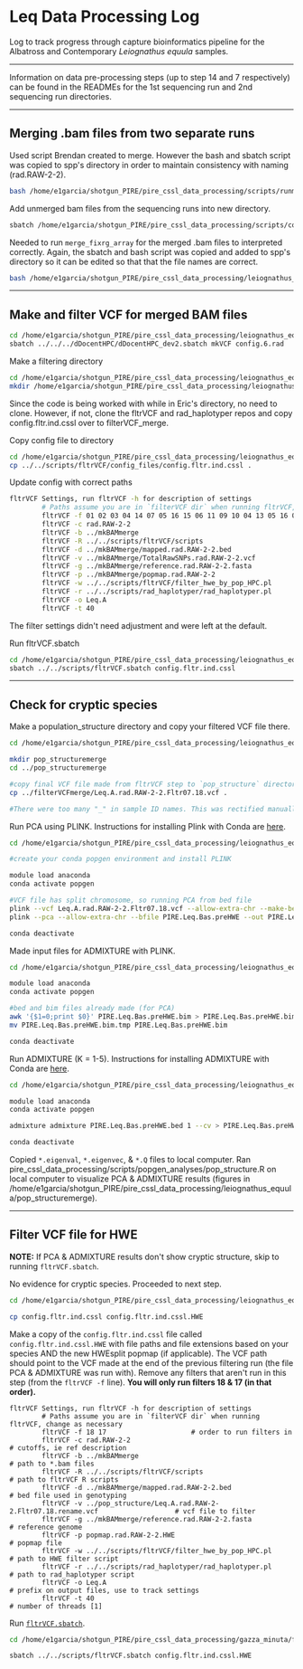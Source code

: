 # Leq Data Processing Log

Log to track progress through capture bioinformatics pipeline for the Albatross and Contemporary *Leiognathus equula* samples.

---

Information on data pre-processing steps (up to step 14 and 7 respectively) can be found in the READMEs for the 1st sequencing run and 2nd sequencing run directories.

---
## Merging .bam files from two separate runs

Used script Brendan created to merge. However the bash and sbatch script was copied to spp's directory in order to maintain consistency with naming (rad.RAW-2-2). 

```sh
bash /home/e1garcia/shotgun_PIRE/pire_cssl_data_processing/scripts/runmerge_2runs_cssl_array.bash /home/e1garcia/shotgun_PIRE/pire_cssl_data_processing/leiognathus_equula/ Leq
```

Add unmerged bam files from the sequencing runs into new directory. 

```sh
sbatch /home/e1garcia/shotgun_PIRE/pire_cssl_data_processing/scripts/copyunmerged.sbatch /home/e1garcia/shotgun_PIRE/pire_cssl_data_processing/leiognathus_equula/ mergebams_run1run2/ mkBAMmerge
```

Needed to run `merge_fixrg_array` for the merged .bam files to interpreted correctly. Again, the sbatch and bash script was copied and added to spp's directory so it can be edited so that that the file names are correct.

```sh
bash /home/e1garcia/shotgun_PIRE/pire_cssl_data_processing/leiognathus_equula/merge_fixrg_array.bash /home/e1garcia/shotgun_PIRE/pire_cssl_data_processing/leiognathus_equula/mkBAMmerge/
```

---

## Make and filter VCF for merged BAM files

```sh
cd /home/e1garcia/shotgun_PIRE/pire_cssl_data_processing/leiognathus_equula/mkBAMmerge/
sbatch ../../../dDocentHPC/dDocentHPC_dev2.sbatch mkVCF config.6.rad 
```

Make a filtering directory

```sh
cd /home/e1garcia/shotgun_PIRE/pire_cssl_data_processing/leiognathus_equula/mkBAMmerge/
mkdir /home/e1garcia/shotgun_PIRE/pire_cssl_data_processing/leiognathus_equula/filterVCF
```

Since the code is being worked with while in Eric's directory, no need to clone. However, if not, clone the fltrVCF and rad_haplotyper repos and copy config.fltr.ind.cssl over to filterVCF_merge.

Copy config file to directory

```sh
cd /home/e1garcia/shotgun_PIRE/pire_cssl_data_processing/leiognathus_equula/filterVCF
cp ../../scripts/fltrVCF/config_files/config.fltr.ind.cssl .
```

Update config with correct paths

```sh
fltrVCF Settings, run fltrVCF -h for description of settings
        # Paths assume you are in `filterVCF dir` when running fltrVCF, change as necessary
        fltrVCF -f 01 02 03 04 14 07 05 16 15 06 11 09 10 04 13 05 16 07                     # order to run filters in
        fltrVCF -c rad.RAW-2-2                                                               # cutoffs, ie ref description
        fltrVCF -b ../mkBAMmerge                                                             # path to *.bam files
        fltrVCF -R ../../scripts/fltrVCF/scripts                                             # path to fltrVCF R scripts
        fltrVCF -d ../mkBAMmerge/mapped.rad.RAW-2-2.bed                                      # bed file used in genotyping
        fltrVCF -v ../mkBAMmerge/TotalRawSNPs.rad.RAW-2-2.vcf                                # vcf file to filter
        fltrVCF -g ../mkBAMmerge/reference.rad.RAW-2-2.fasta                                 # reference genome
        fltrVCF -p ../mkBAMmerge/popmap.rad.RAW-2-2                                          # popmap file
        fltrVCF -w ../../scripts/fltrVCF/filter_hwe_by_pop_HPC.pl                            # path to HWE filter script
        fltrVCF -r ../../scripts/rad_haplotyper/rad_haplotyper.pl                            # path to rad_haplotyper script
        fltrVCF -o Leq.A                                                                     # prefix on output files, use to track settings
        fltrVCF -t 40                                                                        # number of threads [1]
```
The filter settings didn't need adjustment and were left at the default.

Run fltrVCF.sbatch

```sh
cd /home/e1garcia/shotgun_PIRE/pire_cssl_data_processing/leiognathus_equula/filterVCF
sbatch ../../scripts/fltrVCF.sbatch config.fltr.ind.cssl 
```

---

## Check for cryptic species

Make a population_structure directory and copy your filtered VCF file there.

```sh
cd /home/e1garcia/shotgun_PIRE/pire_cssl_data_processing/leiognathus_equula/filterVCF

mkdir pop_structuremerge
cd ../pop_structuremerge

#copy final VCF file made from fltrVCF step to `pop_structure` directory
cp ../filterVCFmerge/Leq.A.rad.RAW-2-2.Fltr07.18.vcf .

#There were too many "_" in sample ID names. This was rectified manually by editing the VCF using nano as there was issues with bcftools reading the VCF file.
```

Run PCA using PLINK. Instructions for installing Plink with Conda are [here](https://github.com/philippinespire/pire_cssl_data_processing/blob/main/scripts/popgen_analyses/README.md).
```sh
cd /home/e1garcia/shotgun_PIRE/pire_cssl_data_processing/leiognathus_equula/pop_structure

#create your conda popgen environment and install PLINK

module load anaconda
conda activate popgen

#VCF file has split chromosome, so running PCA from bed file
plink --vcf Leq.A.rad.RAW-2-2.Fltr07.18.vcf --allow-extra-chr --make-bed --out PIRE.Leq.Bas.preHWE
plink --pca --allow-extra-chr --bfile PIRE.Leq.Bas.preHWE --out PIRE.Leq.Bas.preHWE 

conda deactivate
```

Made input files for ADMIXTURE with PLINK.
```sh
cd /home/e1garcia/shotgun_PIRE/pire_cssl_data_processing/leiognathus_equula/pop_structure

module load anaconda
conda activate popgen

#bed and bim files already made (for PCA)
awk '{$1=0;print $0}' PIRE.Leq.Bas.preHWE.bim > PIRE.Leq.Bas.preHWE.bim.tmp
mv PIRE.Leq.Bas.preHWE.bim.tmp PIRE.Leq.Bas.preHWE.bim

conda deactivate
```

Run ADMIXTURE (K = 1-5). Instructions for installing ADMIXTURE with Conda are [here](https://github.com/philippinespire/pire_cssl_data_processing/blob/main/scripts/popgen_analyses/README.md).

```sh
cd /home/e1garcia/shotgun_PIRE/pire_cssl_data_processing/leiognathus_equula/pop_structure

module load anaconda
conda activate popgen

admixture admixture PIRE.Leq.Bas.preHWE.bed 1 --cv > PIRE.Leq.Bas.preHWE.log1.out #run from 1-5

conda deactivate
```

Copied `*.eigenval`, `*.eigenvec`, & `*.Q` files to local computer. Ran pire_cssl_data_processing/scripts/popgen_analyses/pop_structure.R on local computer to visualize PCA & ADMIXTURE results (figures in /home/e1garcia/shotgun_PIRE/pire_cssl_data_processing/leiognathus_equula/pop_structuremerge).

--- 

## Filter VCF file for HWE
**NOTE:** If PCA & ADMIXTURE results don't show cryptic structure, skip to running `fltrVCF.sbatch`.

No evidence for cryptic species. Proceeded to next step.

```sh
cd /home/e1garcia/shotgun_PIRE/pire_cssl_data_processing/leiognathus_equula/filterVCF

cp config.fltr.ind.cssl config.fltr.ind.cssl.HWE
```

Make a copy of the `config.fltr.ind.cssl` file called `config.fltr.ind.cssl.HWE` with file paths and file extensions based on your species AND the new HWEsplit popmap (if applicable). The VCF path should point to the VCF made at the end of the previous filtering run (the file PCA & ADMIXTURE was run with). Remove any filters that aren't run in this step (from the `fltrVCF -f` line). **You will only run filters 18 & 17 (in that order).**

```
fltrVCF Settings, run fltrVCF -h for description of settings
        # Paths assume you are in `filterVCF dir` when running fltrVCF, change as necessary
        fltrVCF -f 18 17                     # order to run filters in
        fltrVCF -c rad.RAW-2-2                                                               # cutoffs, ie ref description
        fltrVCF -b ../mkBAMmerge                                                             # path to *.bam files
        fltrVCF -R ../../scripts/fltrVCF/scripts                                             # path to fltrVCF R scripts
        fltrVCF -d ../mkBAMmerge/mapped.rad.RAW-2-2.bed                                      # bed file used in genotyping
        fltrVCF -v ../pop_structure/Leq.A.rad.RAW-2-2.Fltr07.18.rename.vcf                   # vcf file to filter
        fltrVCF -g ../mkBAMmerge/reference.rad.RAW-2-2.fasta                                 # reference genome
        fltrVCF -p popmap.rad.RAW-2-2.HWE                                                    # popmap file
        fltrVCF -w ../../scripts/fltrVCF/filter_hwe_by_pop_HPC.pl                            # path to HWE filter script
        fltrVCF -r ../../scripts/rad_haplotyper/rad_haplotyper.pl                            # path to rad_haplotyper script
        fltrVCF -o Leq.A                                                                     # prefix on output files, use to track settings
        fltrVCF -t 40                                                                        # number of threads [1]
```
Run [`fltrVCF.sbatch`](https://github.com/philippinespire/pire_cssl_data_processing/blob/main/scripts/fltrVCF.sbatch).

```sh
cd /home/e1garcia/shotgun_PIRE/pire_cssl_data_processing/gazza_minuta/filterVCF_merge/filterVCF_merge

sbatch ../../scripts/fltrVCF.sbatch config.fltr.ind.cssl.HWE
```
